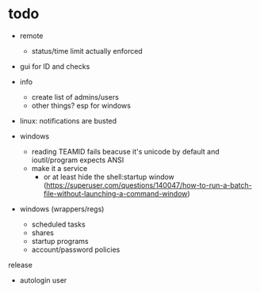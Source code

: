# todo

- remote
    - status/time limit actually enforced
- gui for ID and checks
- info
    - create list of admins/users
    - other things? esp for windows
- linux: notifications are busted
- windows
    - reading TEAMID fails beacuse it's unicode by default and ioutil/program expects ANSI
    - make it a service
        - or at least hide the shell:startup window (https://superuser.com/questions/140047/how-to-run-a-batch-file-without-launching-a-command-window)

- windows (wrappers/regs)
    - scheduled tasks
    - shares
    - startup programs
    - account/password policies

 release
 - autologin user
